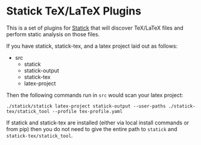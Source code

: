 # Statick TeX/LaTeX Plugins

This is a set of plugins for [Statick](https://github.com/sscpac/statick) that will discover TeX/LaTeX files and perform
static analysis on those files.

If you have statick, statick-tex, and a latex project laid out as follows:

  - src
    - statick
    - statick-output
    - statick-tex
    - latex-project

Then the following commands run in `src` would scan your latex project:

    ./statick/statick latex-project statick-output --user-paths ./statick-tex/statick_tool --profile tex-profile.yaml

If statick and statick-tex are installed (either via local install commands or from pip) then you do not need to give
the entire path to `statick` and `statick-tex/statick_tool`.
